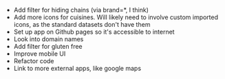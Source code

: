 - Add filter for hiding chains (via brand=*, I think)
- Add more icons for cuisines. Will likely need to involve custom imported icons, as the standard datasets don't have them
- Set up app on Github pages so it's accessible to internet
- Look into domain names
- Add filter for gluten free
- Improve mobile UI
- Refactor code
- Link to more external apps, like google maps
